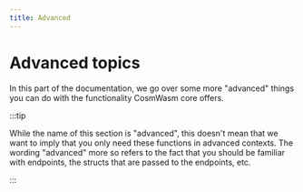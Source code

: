 ```yaml
---
title: Advanced
---
```


# Advanced topics

In this part of the documentation, we go over some more "advanced" things you can do with the
functionality CosmWasm core offers.

:::tip

While the name of this section is "advanced", this doesn't mean that we want to imply that you
only need these functions in advanced contexts. The wording "advanced" more so refers to the fact
that you should be familiar with endpoints, the structs that are passed to the endpoints, etc.

:::
